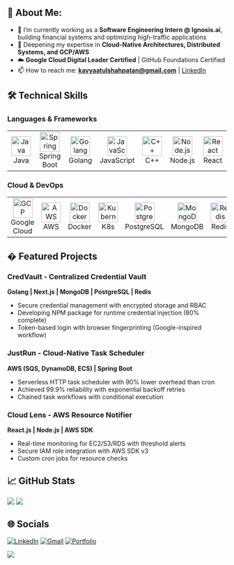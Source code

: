 ## 💫 About Me:
- 🔭 I’m currently working as a **Software Engineering Intern @ Ignosis.ai**, building financial systems and optimizing high-traffic applications
- 🌱 Deepening my expertise in **Cloud-Native Architectures, Distributed Systems, and GCP/AWS**
- ☁️ **Google Cloud Digital Leader Certified** | GitHub Foundations Certified
- 📫 How to reach me: **kavyaatulshahpatan@gmail.com** | [LinkedIn](https://www.linkedin.com/in/kavya-shah-/)

## 🛠️ Technical Skills

### Languages & Frameworks
<table align="center">
  <tr>
    <td align="center" width="90">
      <img src="https://techstack-generator.vercel.app/java-icon.svg" width="45" height="45" alt="Java" />
      <br>Java
    </td>
    <td align="center" width="90">
      <img src="https://skillicons.dev/icons?i=spring" width="45" height="45" alt="Spring" />
      <br>Spring Boot
    </td>
    <td align="center" width="90">
      <img src="https://skillicons.dev/icons?i=go" width="45" height="45" alt="Golang" />
      <br>Golang
    </td>
    <td align="center" width="90">
      <img src="https://techstack-generator.vercel.app/js-icon.svg" width="45" height="45" alt="JavaScript" />
      <br>JavaScript
    </td>
    <td align="center" width="90">
      <img src="https://techstack-generator.vercel.app/cpp-icon.svg" width="45" height="45" alt="C++" />
      <br>C++
    </td>
    <td align="center" width="90">
      <img src="https://skillicons.dev/icons?i=nodejs" width="45" height="45" alt="Node.js" />
      <br>Node.js
    </td>
    <td align="center" width="90">
      <img src="https://techstack-generator.vercel.app/react-icon.svg" width="45" height="45" alt="React" />
      <br>React
    </td>
  </tr>
</table>

### Cloud & DevOps
<table align="center">
  <tr>
    <td align="center" width="90">
      <img src="https://skillicons.dev/icons?i=gcp" width="45" height="45" alt="GCP" />
      <br>Google Cloud
    </td>
    <td align="center" width="90">
      <img src="https://techstack-generator.vercel.app/aws-icon.svg" width="45" height="45" alt="AWS" />
      <br>AWS
    </td>
    <td align="center" width="90">
      <img src="https://skillicons.dev/icons?i=docker" width="45" height="45" alt="Docker" />
      <br>Docker
    </td>
    <td align="center" width="90">
      <img src="https://skillicons.dev/icons?i=kubernetes" width="45" height="45" alt="Kubernetes" />
      <br>K8s
    </td>
    <td align="center" width="90">
      <img src="https://skillicons.dev/icons?i=postgresql" width="45" height="45" alt="PostgreSQL" />
      <br>PostgreSQL
    </td>
    <td align="center" width="90">
      <img src="https://skillicons.dev/icons?i=mongodb" width="45" height="45" alt="MongoDB" />
      <br>MongoDB
    </td>
    <td align="center" width="90">
      <img src="https://skillicons.dev/icons?i=redis" width="45" height="45" alt="Redis" />
      <br>Redis
    </td>
  </tr>
</table>

## � Featured Projects

### CredVault - Centralized Credential Vault
**Golang | Next.js | MongoDB | PostgreSQL | Redis**  
- Secure credential management with encrypted storage and RBAC
- Developing NPM package for runtime credential injection (80% complete)
- Token-based login with browser fingerprinting (Google-inspired workflow)

### JustRun - Cloud-Native Task Scheduler
**AWS (SQS, DynamoDB, ECS) | Spring Boot**  
- Serverless HTTP task scheduler with 90% lower overhead than cron
- Achieved 99.9% reliability with exponential backoff retries
- Chained task workflows with conditional execution

### Cloud Lens - AWS Resource Notifier
**React.js | Node.js | AWS SDK**  
- Real-time monitoring for EC2/S3/RDS with threshold alerts
- Secure IAM role integration with AWS SDK v3
- Custom cron jobs for resource checks

## 📈 GitHub Stats
![](https://github-readme-streak-stats.herokuapp.com/?user=Kavyashah26&theme=dark&hide_border=false)
![](https://github-readme-stats.vercel.app/api/top-langs/?username=Kavyashah26&theme=dark&hide_border=false&layout=compact)

## 🌐 Socials
[![LinkedIn](https://img.shields.io/badge/LinkedIn-0077B5?style=for-the-badge&logo=linkedin&logoColor=white)](https://www.linkedin.com/in/kavya-shah-/)
[![Gmail](https://img.shields.io/badge/Gmail-D14836?style=for-the-badge&logo=gmail&logoColor=white)](mailto:kavyaatulshahpatan@gmail.com)
[![Portfolio](https://img.shields.io/badge/Portfolio-%23000000.svg?style=for-the-badge&logo=firefox&logoColor=#FF7139)](YOUR_PORTFOLIO_LINK)

[![](https://visitcount.itsvg.in/api?id=Kavyashah26&icon=0&color=0)](https://visitcount.itsvg.in)
